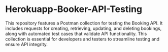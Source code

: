# Herokuapp-Booker-API-Testing
This repository features a Postman collection for testing the Booking API. It includes requests for creating, retrieving, updating, and deleting bookings, along with automated test cases that validate API functionality. This collection is essential for developers and testers to streamline testing and ensure API integrity.
